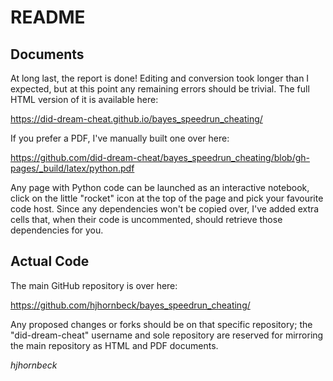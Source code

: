 # README

## Documents

At long last, the report is done! Editing and conversion took longer than I expected, but at this point any remaining errors should be trivial. The full HTML version of it is available here:

<https://did-dream-cheat.github.io/bayes_speedrun_cheating/>

If you prefer a PDF, I've manually built one over here:

<https://github.com/did-dream-cheat/bayes_speedrun_cheating/blob/gh-pages/_build/latex/python.pdf>

Any page with Python code can be launched as an interactive notebook, click on the little "rocket" icon at the top of the page and pick your favourite code host. Since any dependencies won't be copied over, I've added extra cells that, when their code is uncommented, should retrieve those dependencies for you.

## Actual Code

The main GitHub repository is over here:

<https://github.com/hjhornbeck/bayes_speedrun_cheating/>

Any proposed changes or forks should be on that specific repository; the "did-dream-cheat" username and sole repository are reserved for mirroring the main repository as HTML and PDF documents.

*hjhornbeck*
